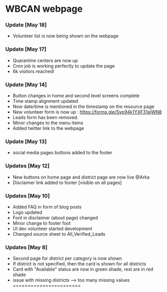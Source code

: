 # WBCAN webpage

### Update [May 18]
+ Volunteer list is now being shown on the webpage

### Update [May 17]
+ Quarantine centers are now up
+ Cron job is working perfectly to update the page
+ 6k visitors reached! 

### Update [May 14]
+ Button changes in home and second level screens complete
+ Time stamp alignment updated
+ Now date/time is mentioned in the timestamp on the resource page
+ New volunteer form is now up : https://forms.gle/Svp94k1YXF31ejWN8
+ Leads form has been removed.
+ Minor changes to the menu items 
+ Added twitter link to the webpage


### Update [May 13]
+ social media pages buttons  added to the footer

### Updates [May 12]
+ New buttons on home page and district page are now live @Arka
+ Disclaimer link added to footer [visible on all pages]

### Updates [May 10]
+ Added FAQ in form of blog posts
+ Logo updated
+ Font in disclaimer (about page) changed 
+ Minor change to footer foot
+ UI dev volunteer started development
+ Changed source sheet to All_Verified_Leads



### Updates [May 8]
+ Second page for district  per category is now shown 
+ If district is not specified, then the card is shown for all districts
+ Card with "Available" status are now in green shade, rest are in red shade 
+ issue with missing districts --> too many missing values  
=======================
